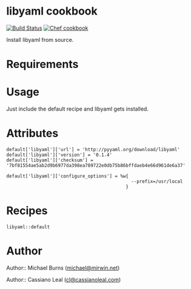 # libyaml cookbook

[![Build Status](https://travis-ci.org/mburns/libyaml.svg)](https://travis-ci.org/mburns/libyaml)
[![Chef cookbook](https://img.shields.io/cookbook/v/libyaml.svg)](https://supermarket.chef.io/cookbooks/libyaml)

Install libyaml from source.

# Requirements

# Usage

Just include the default recipe and libyaml gets installed.

# Attributes

    default['libyaml']['url'] = 'http://pyyaml.org/download/libyaml'
    default['libyaml']['version'] = '0.1.4'
    default['libyaml']['checksum'] = '7bf81554ae5ab2d9b6977da398ea789722e0db75b86bffdaeb4e66d961de6a37'

    default['libyaml']['configure_options'] = %w{
                                                  --prefix=/usr/local
                                                }

# Recipes

    libyaml::default

# Author

Author:: Michael Burns (michael@mirwin.net)

Author:: Cassiano Leal (cl@cassianoleal.com)

